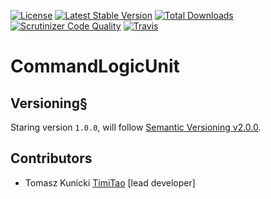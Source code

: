 [![License](https://poser.pugx.org/aggrego/transforming-event-mapper/license.svg)](https://packagist.org/packages/aggrego/transforming-event-mapper)
[![Latest Stable Version](https://poser.pugx.org/aggrego/transforming-event-mapper/v/stable.svg)](https://packagist.org/packages/aggrego/transforming-event-mapper)
[![Total Downloads](https://poser.pugx.org/aggrego/transforming-event-mapper/downloads.svg)](https://packagist.org/packages/aggrego/transforming-event-mapper)
[![Scrutinizer Code Quality](https://scrutinizer-ci.com/g/aggrego/CommandLogicUnit/badges/quality-score.png?b=master)](https://scrutinizer-ci.com/g/aggrego/CommandLogicUnit/?branch=master)
[![Travis](https://travis-ci.org/Aggrego/CommandLogicUnit.svg?branch=master)](https://travis-ci.org/Aggrego/CommandLogicUnit/builds)

# CommandLogicUnit

## Versioning§
 
Staring version ``1.0.0``, will follow [Semantic Versioning v2.0.0](http://semver.org/spec/v2.0.0.html).

## Contributors

* Tomasz Kunicki [TimiTao](http://github.com/timiTao) [lead developer]